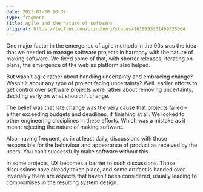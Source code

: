 ```yaml
---
date: 2023-01-30 10:37
type: fragment
title: Agile and the nature of software
original: https://twitter.com/plindberg/status/1619993301469528064
---
```

One major factor in the emergence of agile methods in the 90s was the idea that we needed to manage software projects in harmony with the nature of making software. We fixed some of that, with shorter releases, iterating on plans; the emergence of the web as platform also helped.

But wasn’t agile rather about handling uncertainty and embracing change? Wasn’t it about any type of project facing uncertainty? Well, earlier efforts to get control over software projects were rather about removing uncertainty, deciding early on what shouldn’t change.

The belief was that late change was the very cause that projects failed – either exceeding budgets and deadlines, if finishing at all. We looked to other engineering disciplines in these efforts. Which was a mistake as it meant rejecting the nature of making software.

Also, having frequent, as in at least daily, discussions with those responsible for the behaviour and appearance of product as received by the users. You can’t successfully make software without this.

In some projects, UX becomes a barrier to such discussions. Those discussions have already taken place, and some artifact is handed over. Invariably there are aspects that haven’t been considered, usually leading to compromises in the resulting system design.
